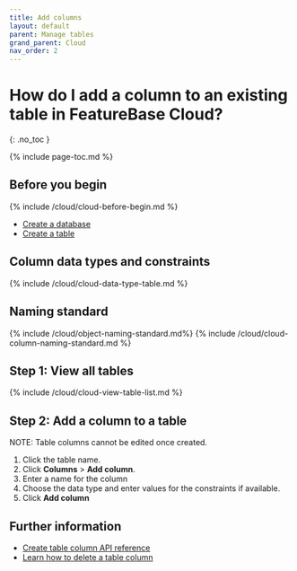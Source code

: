 ```yaml
---
title: Add columns
layout: default
parent: Manage tables
grand_parent: Cloud
nav_order: 2
---
```


# How do I add a column to an existing table in FeatureBase Cloud?
{: .no_toc }

{% include page-toc.md %}

## Before you begin

{% include /cloud/cloud-before-begin.md %}
* [Create a database](/docs/cloud/cloud-databases/cloud-db-create)
* [Create a table](/docs/cloud/cloud-tables/cloud-table-create)

## Column data types and constraints

{% include /cloud/cloud-data-type-table.md %}

## Naming standard

{% include /cloud/object-naming-standard.md%}
{% include /cloud/cloud-column-naming-standard.md %}

## Step 1: View all tables

{% include /cloud/cloud-view-table-list.md %}

## Step 2: Add a column to a table

NOTE: Table columns cannot be edited once created.

1. Click the table name.
2. Click **Columns** > **Add column**.
3. Enter a name for the column
4. Choose the data type and enter values for the constraints if available.
5. Click **Add column**

## Further information

* [Create table column API reference](https://api-docs-featurebase-cloud.redoc.ly/v2#operation/createTableColumn)
* [Learn how to delete a table column](/docs/cloud/cloud-tables/cloud-table-delete-column)
